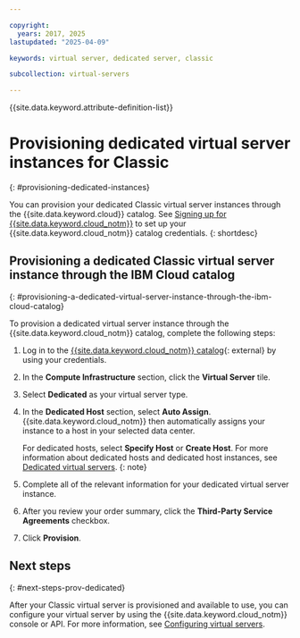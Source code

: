 ```yaml
---

copyright:
  years: 2017, 2025
lastupdated: "2025-04-09"

keywords: virtual server, dedicated server, classic

subcollection: virtual-servers

---
```


{{site.data.keyword.attribute-definition-list}}

# Provisioning dedicated virtual server instances for Classic
{: #provisioning-dedicated-instances}

You can provision your dedicated Classic virtual server instances through the {{site.data.keyword.cloud}} catalog. See [Signing up for {{site.data.keyword.cloud_notm}}](/docs/account?topic=account-account-getting-started) to set up your {{site.data.keyword.cloud_notm}} catalog credentials.
{: shortdesc}

## Provisioning a dedicated Classic virtual server instance through the IBM Cloud catalog
{: #provisioning-a-dedicated-virtual-server-instance-through-the-ibm-cloud-catalog}

To provision a dedicated virtual server instance through the {{site.data.keyword.cloud_notm}} catalog, complete the following steps:

1. Log in to the [{{site.data.keyword.cloud_notm}} catalog](https://cloud.ibm.com/catalog){: external} by using your credentials.
2. In the **Compute Infrastructure** section, click the **Virtual Server** tile.
3. Select **Dedicated** as your virtual server type.
4. In the **Dedicated Host** section, select **Auto Assign**. {{site.data.keyword.cloud_notm}} then automatically assigns your instance to a host in your selected data center.

   For dedicated hosts, select **Specify Host** or **Create Host**. For more information about dedicated hosts and dedicated host instances, see [Dedicated virtual servers](/docs/virtual-servers?topic=virtual-servers-dedicated-virtual-servers).
   {: note}

5. Complete all of the relevant information for your dedicated virtual server instance.
6. After you review your order summary, click the **Third-Party Service Agreements** checkbox.
7. Click **Provision**.

## Next steps
{: #next-steps-prov-dedicated}

After your Classic virtual server is provisioned and available to use, you can configure your virtual server by using the {{site.data.keyword.cloud_notm}} console or API. For more information, see [Configuring virtual servers](/docs/virtual-servers?topic=virtual-servers-configuring-virtual-servers#configuring-virtual-servers).

